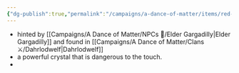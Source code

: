 ```yaml
---
{"dg-publish":true,"permalink":"/campaigns/a-dance-of-matter/items/red-glimmer/"}
---
```


- hinted by [[Campaigns/A Dance of Matter/NPCs 🤖/Elder Gargadilly\|Elder Gargadilly]] and found in [[Campaigns/A Dance of Matter/Clans ⚔/Dahrlodwelf\|Dahrlodwelf]]
- a powerful crystal that is dangerous to the touch.
- 